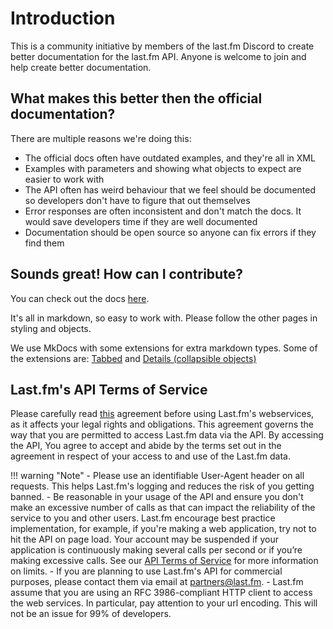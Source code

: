 # Introduction

This is a community initiative by members of the last.fm Discord to create better documentation for the last.fm API. Anyone is welcome to join and help create better documentation.

## What makes this better then the official documentation?

There are multiple reasons we're doing this:

- The official docs often have outdated examples, and they're all in XML
- Examples with parameters and showing what objects to expect are easier to work with
- The API often has weird behaviour that we feel should be documented so developers don't have to figure that out themselves
- Error responses are often inconsistent and don't match the docs. It would save developers time if they are well documented
- Documentation should be open source so anyone can fix errors if they find them

## Sounds great! How can I contribute?

You can check out the docs [here](https://github.com/lastfm-docs/api-docs/tree/master/docs). 

It's all in markdown, so easy to work with. Please follow the other pages in styling and objects.

We use MkDocs with some extensions for extra markdown types. Some of the extensions are: [Tabbed](https://facelessuser.github.io/pymdown-extensions/extensions/tabbed/) and [Details (collapsible objects)](https://facelessuser.github.io/pymdown-extensions/extensions/details/)

## Last.fm's API Terms of Service

Please carefully read [this](https://www.last.fm/api/tos) agreement  before using Last.fm's webservices, as it affects your legal rights and obligations. This agreement governs the way that you are permitted to access Last.fm data via the API. By accessing the API, You agree to accept and abide by the terms set out in the agreement in respect of your access to and use of the Last.fm data.

!!! warning "Note"
	- Please use an identifiable User-Agent header on all requests. This helps Last.fm's logging and reduces the risk of you getting banned.
	- Be reasonable in your usage of the API and ensure you don't make an excessive number of calls as that can impact the reliability of the service to you and other users. Last.fm encourage best practice implementation, for example, if you're making a web application, try not to hit the API on page load. Your account may be suspended if your application is continuously making several calls per second or if you’re making excessive calls. See our [API Terms of Service](https://www.last.fm/api/tos) for more information on limits.
	- If you are planning to use Last.fm's API for commercial purposes, please contact them via email at [partners@last.fm](mailto:partners@last.fm).
	- Last.fm assume that you are using an RFC 3986-compliant HTTP client to access the web services. In particular, pay attention to your url encoding. This will not be an issue for 99% of developers.